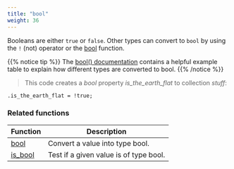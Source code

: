 ```yaml
---
title: "bool"
weight: 36
---
```


Booleans are either `true` or `false`.
Other types can convert to `bool` by using the `!` (not) operator or the [bool](../../collection-api/bool) function.

{{% notice tip %}}
The [bool() documentation](../../collection-api/bool) contains a helpful example table to explain how different types are converted to bool.
{{% /notice %}}


> This code creates a *bool* property *is_the_earth_flat* to collection *stuff*:

```thingsdb,should_pass
.is_the_earth_flat = !true;
```

### Related functions

Function | Description
------ | -----------
[bool](../../collection-api/bool) | Convert a value into type bool.
[is_bool](../../collection-api/is/is_bool) | Test if a given value is of type bool.
